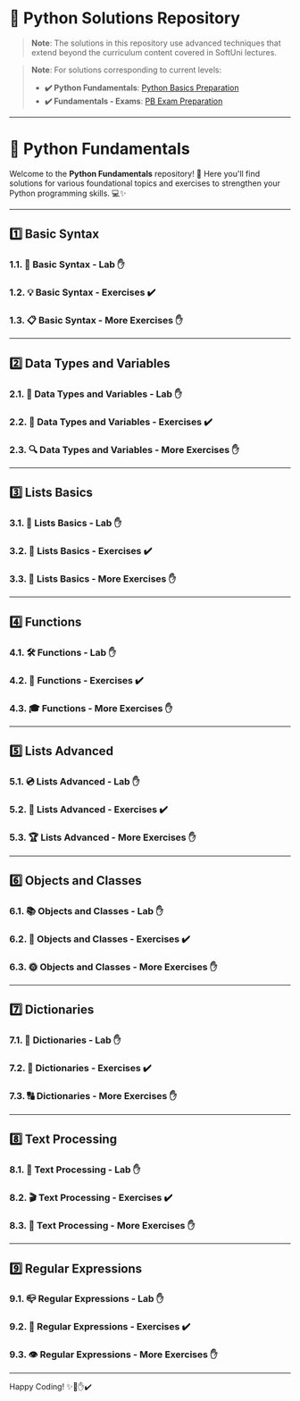 # 🐍 Python Solutions Repository

> **Note**: The solutions in this repository use advanced techniques that extend beyond the curriculum content covered in SoftUni lectures.

> **Note**: For solutions corresponding to current levels:
> - **✔️ Python Fundamentals**: [Python Basics Preparation](https://github.com/SimeonChifligarov/SoftUni_Judge_Python_Problems/tree/main/Python_Fundamentals_Course)
> - **✔️ Fundamentals - Exams**: [PB Exam Preparation](https://github.com/SimeonChifligarov/SoftUni_Judge_Python_Problems/tree/main/Python_Fundamentals_Course/00_Python_Fundamentals_Exam_Preps)

---

# 🐍 Python Fundamentals

Welcome to the **Python Fundamentals** repository! 🎉 Here you'll find solutions for various foundational topics and exercises to strengthen your Python programming skills. 💻✨

---

## 1️⃣ Basic Syntax

### 1.1. 🚀 Basic Syntax - Lab ✋
### 1.2. 💡 Basic Syntax - Exercises ✔️
### 1.3. 📋 Basic Syntax - More Exercises ✋

---

## 2️⃣ Data Types and Variables

### 2.1. 📝 Data Types and Variables - Lab ✋
### 2.2. 📢 Data Types and Variables - Exercises ✔️
### 2.3. 🔍 Data Types and Variables - More Exercises ✋

---

## 3️⃣ Lists Basics

### 3.1. 🔢 Lists Basics - Lab ✋
### 3.2. 📃 Lists Basics - Exercises ✔️
### 3.3. 📖 Lists Basics - More Exercises ✋

---

## 4️⃣ Functions

### 4.1. 🛠️ Functions - Lab ✋
### 4.2. 🔧 Functions - Exercises ✔️
### 4.3. 🎓 Functions - More Exercises ✋

---

## 5️⃣ Lists Advanced

### 5.1. 💿 Lists Advanced - Lab ✋
### 5.2. 🌟 Lists Advanced - Exercises ✔️
### 5.3. 🏆 Lists Advanced - More Exercises ✋

---

## 6️⃣ Objects and Classes

### 6.1. 📚 Objects and Classes - Lab ✋
### 6.2. 💫 Objects and Classes - Exercises ✔️
### 6.3. 🌞 Objects and Classes - More Exercises ✋

---

## 7️⃣ Dictionaries

### 7.1. 📕 Dictionaries - Lab ✋
### 7.2. 🔐 Dictionaries - Exercises ✔️
### 7.3. 🔠 Dictionaries - More Exercises ✋

---

## 8️⃣ Text Processing

### 8.1. 📄 Text Processing - Lab ✋
### 8.2. 🎬 Text Processing - Exercises ✔️
### 8.3. 🔄 Text Processing - More Exercises ✋

---

## 9️⃣ Regular Expressions

### 9.1. 📪 Regular Expressions - Lab ✋
### 9.2. 📎 Regular Expressions - Exercises ✔️
### 9.3. 👁 Regular Expressions - More Exercises ✋

---

Happy Coding! ✨🚀✋✔️

